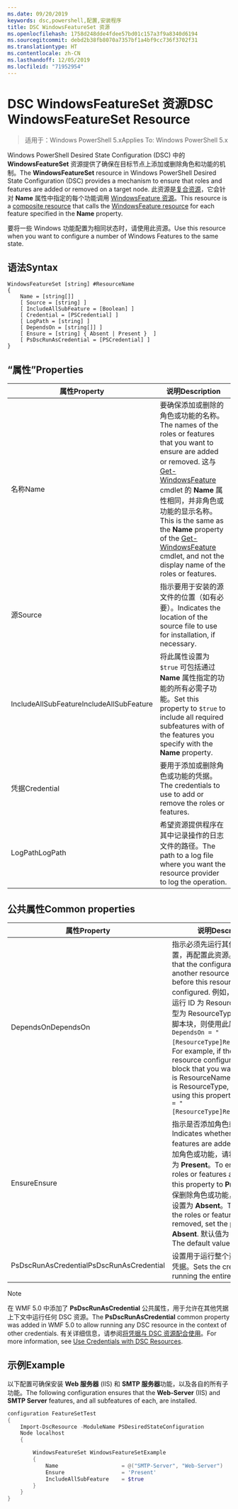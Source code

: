```yaml
---
ms.date: 09/20/2019
keywords: dsc,powershell,配置,安装程序
title: DSC WindowsFeatureSet 资源
ms.openlocfilehash: 1758d248dde4fdee57bd01c157a3f9a8340d6194
ms.sourcegitcommit: debd2b38fb8070a7357bf1a4bf9cc736f3702f31
ms.translationtype: HT
ms.contentlocale: zh-CN
ms.lasthandoff: 12/05/2019
ms.locfileid: "71952954"
---
```

# <a name="dsc-windowsfeatureset-resource"></a><span data-ttu-id="9b61a-103">DSC WindowsFeatureSet 资源</span><span class="sxs-lookup"><span data-stu-id="9b61a-103">DSC WindowsFeatureSet Resource</span></span>

> <span data-ttu-id="9b61a-104">适用于：Windows PowerShell 5.x</span><span class="sxs-lookup"><span data-stu-id="9b61a-104">Applies To: Windows PowerShell 5.x</span></span>

<span data-ttu-id="9b61a-105">Windows PowerShell Desired State Configuration (DSC) 中的 **WindowsFeatureSet** 资源提供了确保在目标节点上添加或删除角色和功能的机制。</span><span class="sxs-lookup"><span data-stu-id="9b61a-105">The **WindowsFeatureSet** resource in Windows PowerShell Desired State Configuration (DSC) provides a mechanism to ensure that roles and features are added or removed on a target node.</span></span> <span data-ttu-id="9b61a-106">此资源是[复合资源](../../../resources/authoringResourceComposite.md)，它会针对 **Name** 属性中指定的每个功能调用 [WindowsFeature 资源](windowsfeatureResource.md)。</span><span class="sxs-lookup"><span data-stu-id="9b61a-106">This resource is a [composite resource](../../../resources/authoringResourceComposite.md) that calls the [WindowsFeature resource](windowsfeatureResource.md) for each feature specified in the **Name** property.</span></span>

<span data-ttu-id="9b61a-107">要将一些 Windows 功能配置为相同状态时，请使用此资源。</span><span class="sxs-lookup"><span data-stu-id="9b61a-107">Use this resource when you want to configure a number of Windows Features to the same state.</span></span>

## <a name="syntax"></a><span data-ttu-id="9b61a-108">语法</span><span class="sxs-lookup"><span data-stu-id="9b61a-108">Syntax</span></span>

```Syntax
WindowsFeatureSet [string] #ResourceName
{
    Name = [string[]]
    [ Source = [string] ]
    [ IncludeAllSubFeature = [Boolean] ]
    [ Credential = [PSCredential] ]
    [ LogPath = [string] ]
    [ DependsOn = [string[]] ]
    [ Ensure = [string] { Absent | Present }  ]
    [ PsDscRunAsCredential = [PSCredential] ]
}
```

## <a name="properties"></a><span data-ttu-id="9b61a-109">“属性”</span><span class="sxs-lookup"><span data-stu-id="9b61a-109">Properties</span></span>

|  <span data-ttu-id="9b61a-110">属性</span><span class="sxs-lookup"><span data-stu-id="9b61a-110">Property</span></span>  |  <span data-ttu-id="9b61a-111">说明</span><span class="sxs-lookup"><span data-stu-id="9b61a-111">Description</span></span>   |
|---|---|
|<span data-ttu-id="9b61a-112">名称</span><span class="sxs-lookup"><span data-stu-id="9b61a-112">Name</span></span> |<span data-ttu-id="9b61a-113">要确保添加或删除的角色或功能的名称。</span><span class="sxs-lookup"><span data-stu-id="9b61a-113">The names of the roles or features that you want to ensure are added or removed.</span></span> <span data-ttu-id="9b61a-114">这与 [Get-WindowsFeature](/powershell/module/servermanager/get-windowsfeature?view=winserver2012r2-ps) cmdlet 的 **Name** 属性相同，并非角色或功能的显示名称。</span><span class="sxs-lookup"><span data-stu-id="9b61a-114">This is the same as the **Name** property of the [Get-WindowsFeature](/powershell/module/servermanager/get-windowsfeature?view=winserver2012r2-ps) cmdlet, and not the display name of the roles or features.</span></span> |
|<span data-ttu-id="9b61a-115">源</span><span class="sxs-lookup"><span data-stu-id="9b61a-115">Source</span></span> |<span data-ttu-id="9b61a-116">指示要用于安装的源文件的位置（如有必要）。</span><span class="sxs-lookup"><span data-stu-id="9b61a-116">Indicates the location of the source file to use for installation, if necessary.</span></span> |
|<span data-ttu-id="9b61a-117">IncludeAllSubFeature</span><span class="sxs-lookup"><span data-stu-id="9b61a-117">IncludeAllSubFeature</span></span> |<span data-ttu-id="9b61a-118">将此属性设置为 `$true` 可包括通过 **Name** 属性指定的功能的所有必需子功能。</span><span class="sxs-lookup"><span data-stu-id="9b61a-118">Set this property to `$true` to include all required subfeatures with of the features you specify with the **Name** property.</span></span> |
|<span data-ttu-id="9b61a-119">凭据</span><span class="sxs-lookup"><span data-stu-id="9b61a-119">Credential</span></span> |<span data-ttu-id="9b61a-120">要用于添加或删除角色或功能的凭据。</span><span class="sxs-lookup"><span data-stu-id="9b61a-120">The credentials to use to add or remove the roles or features.</span></span> |
|<span data-ttu-id="9b61a-121">LogPath</span><span class="sxs-lookup"><span data-stu-id="9b61a-121">LogPath</span></span> |<span data-ttu-id="9b61a-122">希望资源提供程序在其中记录操作的日志文件的路径。</span><span class="sxs-lookup"><span data-stu-id="9b61a-122">The path to a log file where you want the resource provider to log the operation.</span></span> |

## <a name="common-properties"></a><span data-ttu-id="9b61a-123">公共属性</span><span class="sxs-lookup"><span data-stu-id="9b61a-123">Common properties</span></span>

|<span data-ttu-id="9b61a-124">属性</span><span class="sxs-lookup"><span data-stu-id="9b61a-124">Property</span></span> |<span data-ttu-id="9b61a-125">说明</span><span class="sxs-lookup"><span data-stu-id="9b61a-125">Description</span></span> |
|---|---|
|<span data-ttu-id="9b61a-126">DependsOn</span><span class="sxs-lookup"><span data-stu-id="9b61a-126">DependsOn</span></span> |<span data-ttu-id="9b61a-127">指示必须先运行其他资源的配置，再配置此资源。</span><span class="sxs-lookup"><span data-stu-id="9b61a-127">Indicates that the configuration of another resource must run before this resource is configured.</span></span> <span data-ttu-id="9b61a-128">例如，如果想要首先运行 ID 为 ResourceName、类型为 ResourceType 的资源配置脚本块，则使用此属性的语法为 `DependsOn = "[ResourceType]ResourceName"`。</span><span class="sxs-lookup"><span data-stu-id="9b61a-128">For example, if the ID of the resource configuration script block that you want to run first is ResourceName and its type is ResourceType, the syntax for using this property is `DependsOn = "[ResourceType]ResourceName"`.</span></span> |
|<span data-ttu-id="9b61a-129">Ensure</span><span class="sxs-lookup"><span data-stu-id="9b61a-129">Ensure</span></span> |<span data-ttu-id="9b61a-130">指示是否添加角色或功能。</span><span class="sxs-lookup"><span data-stu-id="9b61a-130">Indicates whether the roles or features are added.</span></span> <span data-ttu-id="9b61a-131">若要确保添加角色或功能，请将此属性设置为 **Present**。</span><span class="sxs-lookup"><span data-stu-id="9b61a-131">To ensure that the roles or features are added, set this property to **Present**.</span></span> <span data-ttu-id="9b61a-132">若要确保删除角色或功能，请将此属性设置为 **Absent**。</span><span class="sxs-lookup"><span data-stu-id="9b61a-132">To ensure that the roles or features are removed, set the property to **Absent**.</span></span> <span data-ttu-id="9b61a-133">默认值为 **Present**。</span><span class="sxs-lookup"><span data-stu-id="9b61a-133">The default value is **Present**.</span></span> |
|<span data-ttu-id="9b61a-134">PsDscRunAsCredential</span><span class="sxs-lookup"><span data-stu-id="9b61a-134">PsDscRunAsCredential</span></span> |<span data-ttu-id="9b61a-135">设置用于运行整个资源的身份的凭据。</span><span class="sxs-lookup"><span data-stu-id="9b61a-135">Sets the credential for running the entire resource as.</span></span> |

> [!NOTE]
> <span data-ttu-id="9b61a-136">在 WMF 5.0 中添加了 **PsDscRunAsCredential** 公共属性，用于允许在其他凭据上下文中运行任何 DSC 资源。</span><span class="sxs-lookup"><span data-stu-id="9b61a-136">The **PsDscRunAsCredential** common property was added in WMF 5.0 to allow running any DSC resource in the context of other credentials.</span></span> <span data-ttu-id="9b61a-137">有关详细信息，请参阅[将凭据与 DSC 资源配合使用](../../../configurations/runasuser.md)。</span><span class="sxs-lookup"><span data-stu-id="9b61a-137">For more information, see [Use Credentials with DSC Resources](../../../configurations/runasuser.md).</span></span>

## <a name="example"></a><span data-ttu-id="9b61a-138">示例</span><span class="sxs-lookup"><span data-stu-id="9b61a-138">Example</span></span>

<span data-ttu-id="9b61a-139">以下配置可确保安装 **Web 服务器** (IIS) 和 **SMTP 服务器**功能，以及各自的所有子功能。</span><span class="sxs-lookup"><span data-stu-id="9b61a-139">The following configuration ensures that the **Web-Server** (IIS) and **SMTP Server** features, and all subfeatures of each, are installed.</span></span>

```powershell
configuration FeatureSetTest
{
    Import-DscResource -ModuleName PSDesiredStateConfiguration
    Node localhost
    {

        WindowsFeatureSet WindowsFeatureSetExample
        {
            Name                    = @("SMTP-Server", "Web-Server")
            Ensure                  = 'Present'
            IncludeAllSubFeature    = $true
        }
    }
}
```